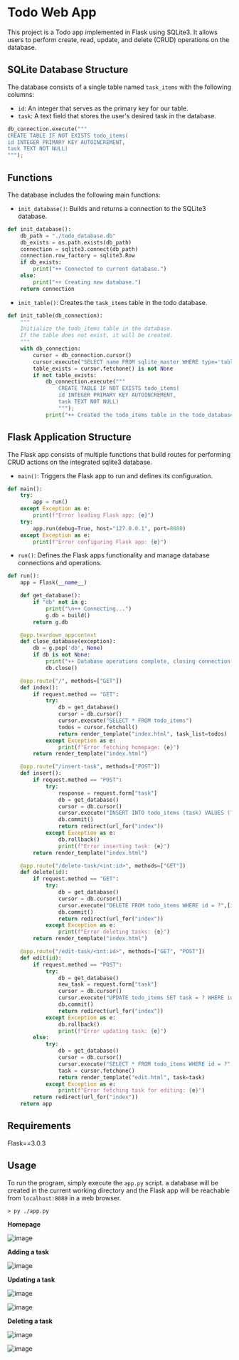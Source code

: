 # Todo Web App

This project is a Todo app implemented in Flask using SQLite3. It allows users to perform create, read, update, and delete (CRUD) operations on the database.

## SQLite Database Structure

The database consists of a single table named `task_items` with the following columns:

- `id`: An integer that serves as the primary key for our table.
- `task`: A text field that stores the user's desired task in the database.

```py
db_connection.execute("""
CREATE TABLE IF NOT EXISTS todo_items(
id INTEGER PRIMARY KEY AUTOINCREMENT,
task TEXT NOT NULL)
""");
```

## Functions

The database includes the following main functions:

- `init_database()`: Builds and returns a connection to the SQLite3 database.
```py
def init_database():
    db_path = "./todo_database.db"
    db_exists = os.path.exists(db_path)
    connection = sqlite3.connect(db_path)
    connection.row_factory = sqlite3.Row
    if db_exists:
        print("++ Connected to current database.")
    else:
        print("++ Creating new database.")
    return connection
```

- `init_table()`: Creates the `task_items` table in the todo database.
```py
def init_table(db_connection):
    """
    Initialize the todo_items table in the database.
    If the table does not exist, it will be created.
    """
    with db_connection:
        cursor = db_connection.cursor()
        cursor.execute("SELECT name FROM sqlite_master WHERE type='table' AND name='todo_items';")
        table_exists = cursor.fetchone() is not None
        if not table_exists:
            db_connection.execute("""
                CREATE TABLE IF NOT EXISTS todo_items(
                id INTEGER PRIMARY KEY AUTOINCREMENT,
                task TEXT NOT NULL)
                """);
            print("++ Created the todo_items table in the todo_database.")
```

## Flask Application Structure

The Flask app consists of multiple functions that build routes for performing CRUD actions on the integrated sqlite3 database.

- `main()`: Triggers the Flask app to run and defines its configuration.
```py
def main():
    try:
        app = run()
    except Exception as e:
        print(f"Error loading Flask app: {e}")
    try:
        app.run(debug=True, host="127.0.0.1", port=8080)
    except Exception as e:
        print(f"Error configuring Flask app: {e}")
```

- `run()`: Defines the Flask apps functionality and manage database connections and operations.
```py
def run():
    app = Flask(__name__)

    def get_database():
        if "db" not in g:
            print("\n++ Connecting...")
            g.db = build()
        return g.db

    @app.teardown_appcontext
    def close_database(exception):
        db = g.pop('db', None)
        if db is not None:
            print("++ Database operations complete, closing connection.\n")
            db.close()

    @app.route("/", methods=["GET"])
    def index():
        if request.method == "GET":
            try:
                db = get_database()
                cursor = db.cursor()
                cursor.execute("SELECT * FROM todo_items")
                todos = cursor.fetchall()
                return render_template("index.html", task_list=todos)
            except Exception as e:
                print(f"Error fetching homepage: {e}")
        return render_template("index.html")

    @app.route("/insert-task", methods=["POST"])
    def insert():
        if request.method == "POST":
            try:
                response = request.form["task"]
                db = get_database()
                cursor = db.cursor()
                cursor.execute("INSERT INTO todo_items (task) VALUES (?)", [response])
                db.commit()
                return redirect(url_for("index"))
            except Exception as e:
                db.rollback()
                print(f"Error inserting task: {e}")
        return render_template("index.html")

    @app.route("/delete-task/<int:id>", methods=["GET"])
    def delete(id):
        if request.method == "GET":
            try:
                db = get_database()
                cursor = db.cursor()
                cursor.execute("DELETE FROM todo_items WHERE id = ?",[id])
                db.commit()
                return redirect(url_for("index"))
            except Exception as e:
                print(f"Error deleting tasks: {e}")
        return render_template("index.html")

    @app.route("/edit-task/<int:id>", methods=["GET", "POST"])
    def edit(id):
        if request.method == "POST":
            try:
                db = get_database()
                new_task = request.form["task"]
                cursor = db.cursor()
                cursor.execute("UPDATE todo_items SET task = ? WHERE id = ?", [new_task, id])
                db.commit()
                return redirect(url_for("index"))
            except Exception as e:
                db.rollback()
                print(f"Error updating task: {e}")
        else:
            try:
                db = get_database()
                cursor = db.cursor()
                cursor.execute("SELECT * FROM todo_items WHERE id = ?", [id])
                task = cursor.fetchone()
                return render_template("edit.html", task=task)
            except Exception as e:
                print(f"Error fetching task for editing: {e}")
        return redirect(url_for("index"))
    return app
```

## Requirements
Flask==3.0.3

## Usage

To run the program, simply execute the `app.py` script. a database will be created in the current working directory and the Flask app will be reachable from `localhost:8080` in a web browser.

```
> py ./app.py
```

**Homepage**

![image](https://github.com/user-attachments/assets/ecce39d7-2f8a-4471-a683-e61711615e84)

**Adding a task**

![image](https://github.com/user-attachments/assets/4db958b9-db0e-4001-b35b-5962eb873f99)

**Updating a task**

![image](https://github.com/user-attachments/assets/2bbd584a-962c-4a7e-9b0d-463c90f85904)

![image](https://github.com/user-attachments/assets/6302ded9-0567-4d2f-bf5e-54a3bcc2cf5b)

**Deleting a task**

![image](https://github.com/user-attachments/assets/a4907dcc-5570-478c-b0ae-557edae33173)

![image](https://github.com/user-attachments/assets/06c33de9-c450-4c7a-b25a-f39c4e91d030)